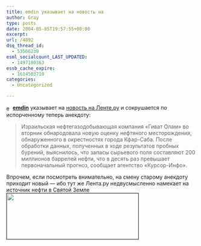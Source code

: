 ```yaml
---
title: emdin указывает на новость на
author: Gray
type: posts
date: 2004-05-05T19:57:55+00:00
excerpt:
url: /4892
dsq_thread_id:
  - 53566239
esml_socialcount_LAST_UPDATED:
  - 1497180363
essb_cache_expire:
  - 1614503710
categories:
  - Uncategorized

---
```








[<img height="17" border="0" src="https://i1.wp.com/www.livejournal.com/img/userinfo.gif?resize=17%2C17" alt="emdin" align="absmiddle" width="17"  data-recalc-dims="1" />][1]**[emdin][2]** указывает на <a href="http://lenta.ru/mideast/2004/05/04/oil/" target="_blank">новость на Ленте.ру</a> и сокрушается по испорченному теперь анекдоту:

> Израильская нефтегазодобывающая компания &#171;Гиват Олам&#187; во вторник обнародовала новую оценку нефтяного месторождения, обнаруженного в окрестностях города Кфар-Саба. После обработки данных, полученных в ходе результатов пробных бурений, выяснилось, что запасы сырьевого поля составляют 200 миллионов баррелей нефти, что в десять раз превышает первоначальный прогноз, сообщает агентство &#171;Курсор-Инфо&#187;. 

Впрочем, если посмотреть внимательно, на смену старому анекдоту приходит новый &#8212; ибо тут же Лента.ру недвусмысленно намекает на источник нефти в Святой Земле  
<img src="https://i1.wp.com/www.searchengines.ru/blog/images/oilizrael.gif?resize=349%2C121" width="349" height="121" alt="" border="1" data-recalc-dims="1" />

 [1]: http://www.livejournal.com/userinfo.bml?user=emdin
 [2]: http://www.livejournal.com/users/emdin/